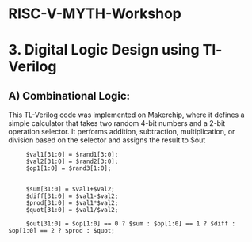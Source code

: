 # RISC-V-MYTH-Workshop
# 3. Digital Logic Design using Tl-Verilog
## A) Combinational Logic:
This TL-Verilog code was implemented on Makerchip, where it defines a simple calculator that takes two random 4-bit numbers and a 2-bit operation selector. It performs addition, subtraction, multiplication, or division based on the selector and assigns the result to $out

         $val1[31:0] = $rand1[3:0];
         $val2[31:0] = $rand2[3:0];
         $op1[1:0] = $rand3[1:0];
         
         
         $sum[31:0] = $val1+$val2;
         $diff[31:0] = $val1-$val2;
         $prod[31:0] = $val1*$val2;
         $quot[31:0] = $val1/$val2;
         
         $out[31:0] = $op[1:0] == 0 ? $sum : $op[1:0] == 1 ? $diff : $op[1:0] == 2 ? $prod : $quot;


